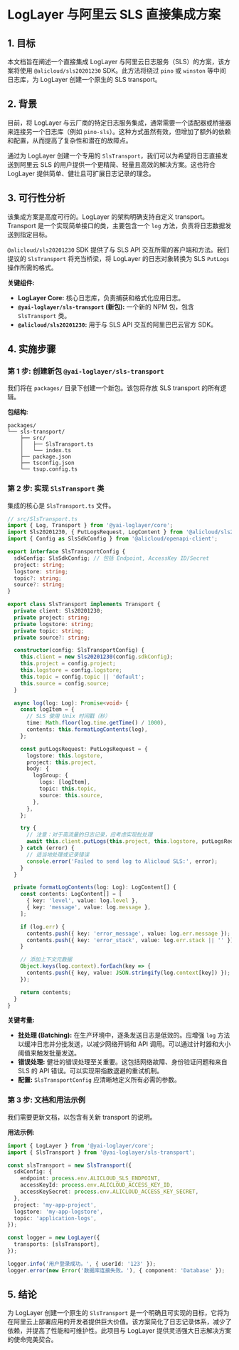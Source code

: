 # LogLayer 与阿里云 SLS 直接集成方案

## 1. 目标

本文档旨在阐述一个直接集成 LogLayer 与阿里云日志服务（SLS）的方案，该方案将使用 `@alicloud/sls20201230` SDK。此方法将绕过 `pino` 或 `winston` 等中间日志库，为 LogLayer 创建一个原生的 SLS transport。

## 2. 背景

目前，将 LogLayer 与云厂商的特定日志服务集成，通常需要一个适配器或桥接器来连接另一个日志库（例如 `pino-sls`）。这种方式虽然有效，但增加了额外的依赖和配置，从而提高了复杂性和潜在的故障点。

通过为 LogLayer 创建一个专用的 `SlsTransport`，我们可以为希望将日志直接发送到阿里云 SLS 的用户提供一个更精简、轻量且高效的解决方案。这也符合 LogLayer 提供简单、健壮且可扩展日志记录的理念。

## 3. 可行性分析

该集成方案是高度可行的。LogLayer 的架构明确支持自定义 transport。Transport 是一个实现简单接口的类，主要包含一个 `log` 方法，负责将日志数据发送到指定目标。

`@alicloud/sls20201230` SDK 提供了与 SLS API 交互所需的客户端和方法。我们提议的 `SlsTransport` 将充当桥梁，将 LogLayer 的日志对象转换为 SLS `PutLogs` 操作所需的格式。

**关键组件:**

*   **LogLayer Core:** 核心日志库，负责捕获和格式化应用日志。
*   **`@yai-loglayer/sls-transport` (新包):** 一个新的 NPM 包，包含 `SlsTransport` 类。
*   **`@alicloud/sls20201230`:** 用于与 SLS API 交互的阿里巴巴云官方 SDK。

## 4. 实施步骤

### 第 1 步: 创建新包 `@yai-loglayer/sls-transport`

我们将在 `packages/` 目录下创建一个新包。该包将存放 SLS transport 的所有逻辑。

**包结构:**
```
packages/
└── sls-transport/
    ├── src/
    │   ├── SlsTransport.ts
    │   └── index.ts
    ├── package.json
    ├── tsconfig.json
    └── tsup.config.ts
```

### 第 2 步: 实现 `SlsTransport` 类

集成的核心是 `SlsTransport.ts` 文件。

```typescript
// src/SlsTransport.ts
import { Log, Transport } from '@yai-loglayer/core';
import Sls20201230, { PutLogsRequest, LogContent } from '@alicloud/sls20201230';
import { Config as SlsSdkConfig } from '@alicloud/openapi-client';

export interface SlsTransportConfig {
  sdkConfig: SlsSdkConfig; // 包括 Endpoint, AccessKey ID/Secret
  project: string;
  logstore: string;
  topic?: string;
  source?: string;
}

export class SlsTransport implements Transport {
  private client: Sls20201230;
  private project: string;
  private logstore: string;
  private topic: string;
  private source?: string;

  constructor(config: SlsTransportConfig) {
    this.client = new Sls20201230(config.sdkConfig);
    this.project = config.project;
    this.logstore = config.logstore;
    this.topic = config.topic || 'default';
    this.source = config.source;
  }

  async log(log: Log): Promise<void> {
    const logItem = {
      // SLS 使用 Unix 时间戳（秒）
      time: Math.floor(log.time.getTime() / 1000), 
      contents: this.formatLogContents(log),
    };

    const putLogsRequest: PutLogsRequest = {
      logstore: this.logstore,
      project: this.project,
      body: {
        logGroup: {
          logs: [logItem],
          topic: this.topic,
          source: this.source,
        },
      },
    };

    try {
      // 注意：对于高流量的日志记录，应考虑实现批处理
      await this.client.putLogs(this.project, this.logstore, putLogsRequest);
    } catch (error) {
      // 适当地处理或记录错误
      console.error('Failed to send log to Alicloud SLS:', error);
    }
  }

  private formatLogContents(log: Log): LogContent[] {
    const contents: LogContent[] = [
      { key: 'level', value: log.level },
      { key: 'message', value: log.message },
    ];

    if (log.err) {
      contents.push({ key: 'error_message', value: log.err.message });
      contents.push({ key: 'error_stack', value: log.err.stack || '' });
    }

    // 添加上下文元数据
    Object.keys(log.context).forEach(key => {
      contents.push({ key, value: JSON.stringify(log.context[key]) });
    });

    return contents;
  }
}
```

**关键考量:**

*   **批处理 (Batching):** 在生产环境中，逐条发送日志是低效的。应增强 `log` 方法以缓冲日志并分批发送，以减少网络开销和 API 调用。可以通过计时器和大小阈值来触发批量发送。
*   **错误处理:** 健壮的错误处理至关重要。这包括网络故障、身份验证问题和来自 SLS 的 API 错误。可以实现带指数退避的重试机制。
*   **配置:** `SlsTransportConfig` 应清晰地定义所有必需的参数。

### 第 3 步: 文档和用法示例

我们需要更新文档，以包含有关新 transport 的说明。

**用法示例:**

```typescript
import { LogLayer } from '@yai-loglayer/core';
import { SlsTransport } from '@yai-loglayer/sls-transport';

const slsTransport = new SlsTransport({
  sdkConfig: {
    endpoint: process.env.ALICLOUD_SLS_ENDPOINT,
    accessKeyId: process.env.ALICLOUD_ACCESS_KEY_ID,
    accessKeySecret: process.env.ALICLOUD_ACCESS_KEY_SECRET,
  },
  project: 'my-app-project',
  logstore: 'my-app-logstore',
  topic: 'application-logs',
});

const logger = new LogLayer({
  transports: [slsTransport],
});

logger.info('用户登录成功。', { userId: '123' });
logger.error(new Error('数据库连接失败。'), { component: 'Database' });
```

## 5. 结论

为 LogLayer 创建一个原生的 `SlsTransport` 是一个明确且可实现的目标，它将为在阿里云上部署应用的开发者提供巨大价值。该方案简化了日志记录体系，减少了依赖，并提高了性能和可维护性。此项目与 LogLayer 提供灵活强大日志解决方案的使命完美契合。 